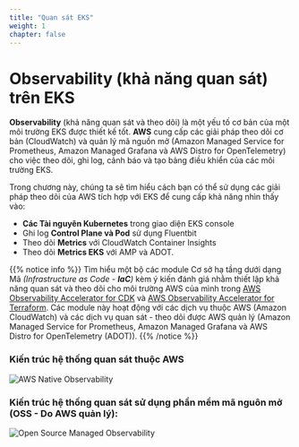 ```yaml
---
title: "Quan sát EKS"
weight: 1
chapter: false
---
```


# Observability (khả năng quan sát) trên EKS

**Observability** (khả năng quan sát và theo dõi)  là một yếu tố cơ bản của một môi trường EKS được thiết kế tốt. **AWS** cung cấp các giải pháp theo dõi cơ bản (CloudWatch) và quản lý mã nguồn mở (Amazon Managed Service for Prometheus, Amazon Managed Grafana và AWS Distro for OpenTelemetry) cho việc theo dõi, ghi log, cảnh báo và tạo bảng điều khiển của các môi trường EKS.

Trong chương này, chúng ta sẽ tìm hiểu cách bạn có thể sử dụng các giải pháp theo dõi của AWS tích hợp với EKS để cung cấp khả năng nhìn thấy vào:

- **Các Tài nguyên Kubernetes** trong giao diện EKS console
- Ghi log **Control Plane và Pod** sử dụng Fluentbit
- Theo dõi **Metrics** với CloudWatch Container Insights
- Theo dõi **Metrics EKS** với AMP và ADOT.

{{% notice info %}}
Tìm hiểu một bộ các module Cơ sở hạ tầng dưới dạng Mã _(Infrastructure as Code - **IaC**)_ kèm ý kiến đánh giá nhằm thiết lập khả năng quan sát và theo dõi cho môi trường AWS của mình trong [AWS Observability Accelerator for CDK](https://aws-observability.github.io/cdk-aws-observability-accelerator/) và [AWS Observability Accelerator for Terraform](https://aws-observability.github.io/terraform-aws-observability-accelerator/). Các module này hoạt động với các dịch vụ thuộc AWS (Amazon CloudWatch) và các dịch vụ quan sát - theo dõi được AWS quản lý (Amazon Managed Service for Prometheus, Amazon Managed Grafana và AWS Distro for OpenTelemetry (ADOT)).
{{% /notice %}}

### Kiến trúc hệ thống quan sát thuộc AWS
![AWS Native Observability](/EKS-Workshop-4/images/home/cloud-native-obs-architecture.webp)

### Kiến trúc hệ thống quan sát sử dụng phần mềm mã nguôn mở (OSS - Do AWS quản lý):
![Open Source Managed Observability ](/EKS-Workshop-4/images/home/oss-architecture.webp)